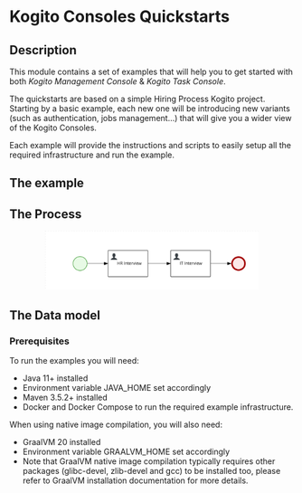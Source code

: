 # Kogito Consoles Quickstarts

## Description

This module contains a set of examples that will help you to get started with both _Kogito Management Console_ & _Kogito Task Console_. 

The quickstarts are based on a simple Hiring Process Kogito project. Starting by a basic example, each new one will be introducing new variants (such as authentication, jobs management...) that will give you a wider view of the Kogito Consoles.

Each example will provide the instructions and scripts to easily setup all the required infrastructure and run the example.

## The example

## The Process

<p align="center"><img width=75%  src="docs/images/process.svg"></p>

## The Data model



### Prerequisites

To run the examples you will need:

* Java 11+ installed
* Environment variable JAVA_HOME set accordingly
* Maven 3.5.2+ installed
* Docker and Docker Compose to run the required example infrastructure. 

When using native image compilation, you will also need:

* GraalVM 20 installed
* Environment variable GRAALVM_HOME set accordingly
* Note that GraalVM native image compilation typically requires other packages (glibc-devel, zlib-devel and gcc) to be installed too, please refer to GraalVM installation documentation for more details.